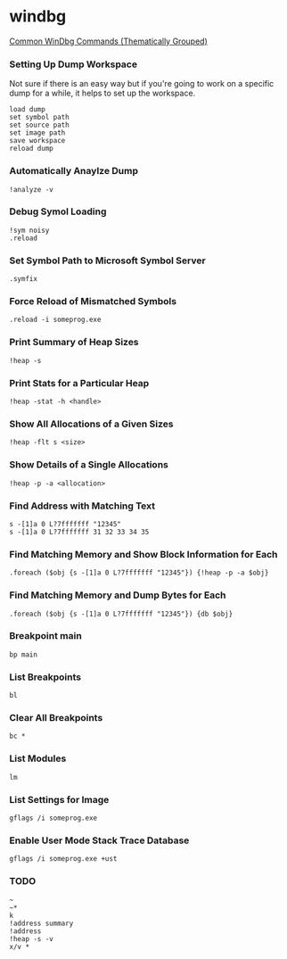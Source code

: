 
# windbg

[Common WinDbg Commands (Thematically Grouped)](http://windbg.info/doc/1-common-cmds.html)

### Setting Up Dump Workspace

Not sure if there is an easy way but if you're going to work on a specific dump for a while, it helps to set up the workspace.

    load dump
    set symbol path
    set source path
    set image path
    save workspace
    reload dump

### Automatically Anaylze Dump

    !analyze -v

### Debug Symol Loading

    !sym noisy
    .reload

### Set Symbol Path to Microsoft Symbol Server

    .symfix

### Force Reload of Mismatched Symbols

    .reload -i someprog.exe

### Print Summary of Heap Sizes

    !heap -s

### Print Stats for a Particular Heap

    !heap -stat -h <handle>

### Show All Allocations of a Given Sizes

    !heap -flt s <size>

### Show Details of a Single Allocations

    !heap -p -a <allocation>

### Find Address with Matching Text

    s -[1]a 0 L?7fffffff "12345"
    s -[1]a 0 L?7fffffff 31 32 33 34 35

### Find Matching Memory and Show Block Information for Each

    .foreach ($obj {s -[1]a 0 L?7fffffff "12345"}) {!heap -p -a $obj}

### Find Matching Memory and Dump Bytes for Each    

    .foreach ($obj {s -[1]a 0 L?7fffffff "12345"}) {db $obj}

### Breakpoint main

    bp main

### List Breakpoints

    bl

### Clear All Breakpoints

    bc *

### List Modules

    lm
    
### List Settings for Image

    gflags /i someprog.exe

### Enable User Mode Stack Trace Database

    gflags /i someprog.exe +ust

### TODO

    ~
    ~*
    k
    !address summary
    !address  
    !heap -s -v
    x/v *
    
